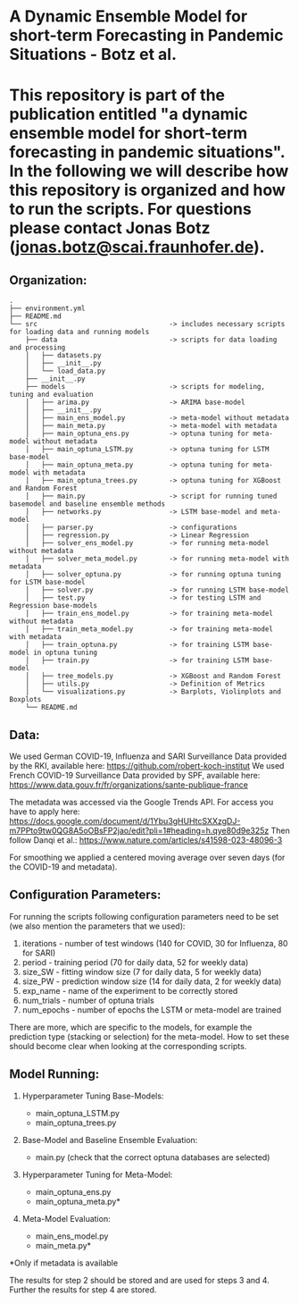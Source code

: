 # A Dynamic Ensemble Model for short-term Forecasting in Pandemic Situations - Botz et al.

This repository is part of the publication entitled "a dynamic ensemble model for short-term forecasting in pandemic situations". In the following we will describe how this repository is organized and how to run the scripts.
For questions please contact Jonas Botz (jonas.botz@scai.fraunhofer.de).
=====
## Organization:


    .
    ├── environment.yml
    ├── README.md
    └── src                                 -> includes necessary scripts for loading data and running models  
        ├── data                            -> scripts for data loading and processing
        │   ├── datasets.py
        │   ├── __init__.py
        │   └── load_data.py
        ├── __init__.py
        ├── models                          -> scripts for modeling, tuning and evaluation
        │   ├── arima.py                    -> ARIMA base-model
        │   ├── __init__.py
        │   ├── main_ens_model.py           -> meta-model without metadata
        │   ├── main_meta.py                -> meta-model with metadata
        │   ├── main_optuna_ens.py          -> optuna tuning for meta-model without metadata
        │   ├── main_optuna_LSTM.py         -> optuna tuning for LSTM base-model
        │   ├── main_optuna_meta.py         -> optuna tuning for meta-model with metadata
        │   ├── main_optuna_trees.py        -> optuna tuning for XGBoost and Random Forest 
        │   ├── main.py                     -> script for running tuned basemodel and baseline ensemble methods
        │   ├── networks.py                 -> LSTM base-model and meta-model
        │   ├── parser.py                   -> configurations
        │   ├── regression.py               -> Linear Regression 
        │   ├── solver_ens_model.py         -> for running meta-model without metadata
        │   ├── solver_meta_model.py        -> for running meta-model with metadata
        │   ├── solver_optuna.py            -> for running optuna tuning for LSTM base-model
        │   ├── solver.py                   -> for running LSTM base-model
        │   ├── test.py                     -> for testing LSTM and Regression base-models
        │   ├── train_ens_model.py          -> for training meta-model without metadata
        │   ├── train_meta_model.py         -> for training meta-model with metadata
        │   ├── train_optuna.py             -> for training LSTM base-model in optuna tuning
        │   ├── train.py                    -> for training LSTM base-model
        │   ├── tree_models.py              -> XGBoost and Random Forest
        │   ├── utils.py                    -> Definition of Metrics
        │   └── visualizations.py           -> Barplots, Violinplots and Boxplots
        └── README.md


## Data:

We used German COVID-19, Influenza and SARI Surveillance Data provided by the RKI, available here: https://github.com/robert-koch-institut
We used French COVID-19 Surveillance Data provided by SPF, available here: https://www.data.gouv.fr/fr/organizations/sante-publique-france

The metadata was accessed via the Google Trends API. For access you have to apply here: https://docs.google.com/document/d/1Ybu3gHUHtcSXXzgDJ-m7PPto9tw0QG8A5oOBsFP2jao/edit?pli=1#heading=h.qye80d9e325z
Then follow Danqi et al.: https://www.nature.com/articles/s41598-023-48096-3

For smoothing we applied a centered moving average over seven days (for the COVID-19 and metadata).



## Configuration Parameters:

For running the scripts following configuration parameters need to be set (we also mention the parameters that we used):
1. iterations - number of test windows (140 for COVID, 30 for Influenza, 80 for SARI)
2. period - training period (70 for daily data, 52 for weekly data)
3. size_SW - fitting window size (7 for daily data, 5 for weekly data)
4. size_PW - prediction window size (14 for daily data, 2 for weekly data)
5. exp_name - name of the experiment to be correctly stored
6. num_trials - number of optuna trials
7. num_epochs - number of epochs the LSTM or meta-model are trained 

There are more, which are specific to the models, for example the prediction type (stacking or selection) for the meta-model. How to set these should become clear when looking at the corresponding scripts. 

## Model Running:

1. Hyperparameter Tuning Base-Models:
    - main_optuna_LSTM.py
    - main_optuna_trees.py

2. Base-Model and Baseline Ensemble Evaluation:
    - main.py (check that the correct optuna databases are selected)

3. Hyperparameter Tuning for Meta-Model:
    - main_optuna_ens.py
    - main_optuna_meta.py*

4. Meta-Model Evaluation:
    - main_ens_model.py
    - main_meta.py*

*Only if metadata is available

The results for step 2 should be stored and are used for steps 3 and 4. Further the results for step 4 are stored. 

       
